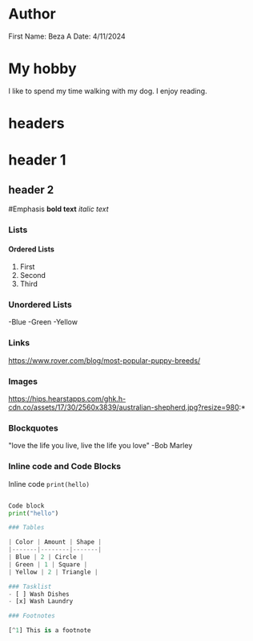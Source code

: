 # Author
First Name: Beza A
Date: 4/11/2024

# My hobby
I like to spend my time walking with my dog. I enjoy reading. 

# headers
# header 1
## header 2

#Emphasis
**bold text**
*italic text*

### Lists
#### Ordered Lists
1. First
2. Second
3. Third

### Unordered Lists
-Blue
-Green
-Yellow

### Links
https://www.rover.com/blog/most-popular-puppy-breeds/

### Images
https://hips.hearstapps.com/ghk.h-cdn.co/assets/17/30/2560x3839/australian-shepherd.jpg?resize=980:*

### Blockquotes
"love the life you live, live the life you love" -Bob Marley

### Inline code and Code Blocks
Inline code 
`print(hello)`
```python

Code block
print("hello")

### Tables

| Color | Amount | Shape |
|-------|--------|-------|
| Blue | 2 | Circle |
| Green | 1 | Square |
| Yellow | 2 | Triangle |

### Tasklist
- [ ] Wash Dishes
- [x] Wash Laundry

### Footnotes

[^1] This is a footnote





